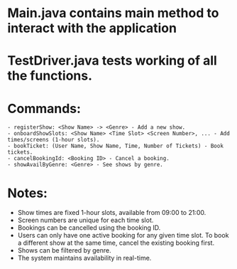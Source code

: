 # Main.java contains main method to interact with the application

# TestDriver.java tests working of all the functions.

# Commands:
```
- registerShow: <Show Name> -> <Genre> - Add a new show.
- onboardShowSlots: <Show Name> <Time Slot> <Screen Number>, ... - Add times/screens (1-hour slots).
- bookTicket: (User Name, Show Name, Time, Number of Tickets) - Book tickets.
- cancelBookingId: <Booking ID> - Cancel a booking.
- showAvailByGenre: <Genre> - See shows by genre.
```

# Notes:
- Show times are fixed 1-hour slots, available from 09:00 to 21:00.
- Screen numbers are unique for each time slot.
- Bookings can be cancelled using the booking ID.
- Users can only have one active booking for any given time slot. To book a different show at the same time, cancel the existing booking first.
- Shows can be filtered by genre.
- The system maintains availability in real-time.
